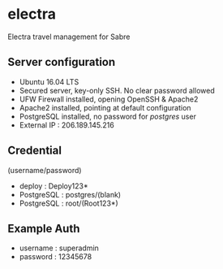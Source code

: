 # electra
Electra travel management for Sabre

## Server configuration

- Ubuntu 16.04 LTS
- Secured server, key-only SSH. No clear password allowed
- UFW Firewall installed, opening OpenSSH & Apache2
- Apache2 installed, pointing at default configuration
- PostgreSQL installed, no password for _postgres_ user
- External IP : 206.189.145.216


## Credential

(username/password)
- deploy : Deploy123*
- PostgreSQL : postgres/(blank)
- PostgreSQL : root/(Root123*)

## Example Auth
- username : superadmin
- password : 12345678